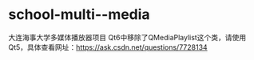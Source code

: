 # school-multi--media
大连海事大学多媒体播放器项目
Qt6中移除了QMediaPlaylist这个类，请使用Qt5，具体查看网址：https://ask.csdn.net/questions/7728134
